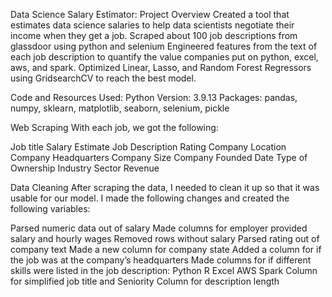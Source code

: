 Data Science Salary Estimator: Project Overview
Created a tool that estimates data science salaries to help data scientists negotiate their income when they get a job.
Scraped about 100 job descriptions from glassdoor using python and selenium
Engineered features from the text of each job description to quantify the value companies put on python, excel, aws, and spark.
Optimized Linear, Lasso, and Random Forest Regressors using GridsearchCV to reach the best model.


Code and Resources Used:
Python Version: 3.9.13
Packages: pandas, numpy, sklearn, matplotlib, seaborn, selenium, pickle


Web Scraping
With each job, we got the following:

Job title
Salary Estimate
Job Description
Rating
Company
Location
Company Headquarters
Company Size
Company Founded Date
Type of Ownership
Industry
Sector
Revenue


Data Cleaning
After scraping the data, I needed to clean it up so that it was usable for our model. I made the following changes and created the following variables:

Parsed numeric data out of salary
Made columns for employer provided salary and hourly wages
Removed rows without salary
Parsed rating out of company text
Made a new column for company state
Added a column for if the job was at the company’s headquarters
Made columns for if different skills were listed in the job description:
Python
R
Excel
AWS
Spark
Column for simplified job title and Seniority
Column for description length
